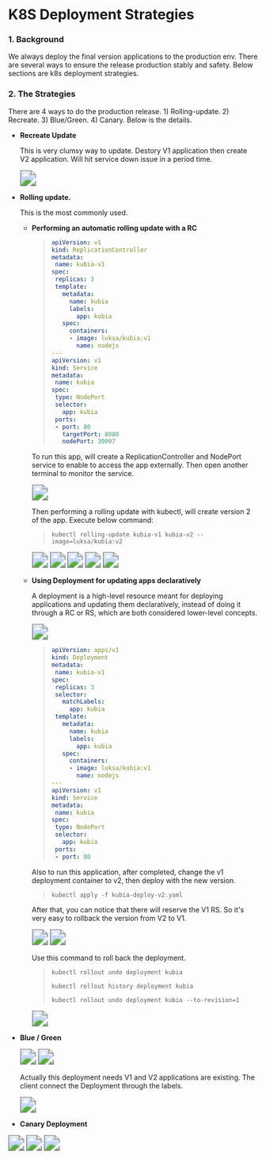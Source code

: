 # K8S Deployment Strategies


### 1. Background

We always deploy the final version applications to the production env. There are several ways to ensure the release production stably and safety. Below sections are k8s deployment strategies.

### 2. The Strategies

There are 4 ways to do the production release. 1) Rolling-update. 2) Recreate. 3) Blue/Green. 4) Canary. Below is the details.

- **Recreate Update**

  This is very clumsy way to update. Destory V1 application  then create V2 application. Will hit service down issue in a period time. 

  <img src="https://cdn.jsdelivr.net/gh/yeliansong/github-blog-PIC/blog-images/007S8ZIlgy1ge2p8fwyufj31ga0e8wiv.jpg" style="zoom:200%;" />

- **Rolling update.**

  This is the most commonly used. 

  - **Performing an automatic rolling update with a RC**

    >```yaml
    >apiVersion: v1
    >kind: ReplicationController
    >metadata:
    >  name: kubia-v1
    >spec:
    >  replicas: 3
    >  template:
    >    metadata:
    >      name: kubia
    >      labels:
    >        app: kubia
    >    spec:
    >      containers:
    >      - image: luksa/kubia:v1
    >        name: nodejs
    >---
    >apiVersion: v1
    >kind: Service
    >metadata:
    >  name: kubia
    >spec:
    >  type: NodePort
    >  selector:
    >    app: kubia
    >  ports:
    >  - port: 80
    >    targetPort: 8080
    >    nodePort: 30007
    >```

    To run this app, will create a ReplicationController and NodePort service to enable to access the app externally. Then open another terminal to monitor the service.

    <img src="https://cdn.jsdelivr.net/gh/yeliansong/github-blog-PIC/blog-images/007S8ZIlgy1ge2n0jmlvwj31dq09yq59.jpg" style="zoom:200%;" />

    Then performing a rolling update with kubectl, will create version 2 of the app. Execute below command:

    >```shell
    >kubectl rolling-update kubia-v1 kubia-v2 --image=luksa/kubia:v2
    >```

    <img src="https://cdn.jsdelivr.net/gh/yeliansong/github-blog-PIC/blog-images/007S8ZIlgy1ge2mlnx3v7j31dq07eq53.jpg" style="zoom:200%;" />

    <img src="https://cdn.jsdelivr.net/gh/yeliansong/github-blog-PIC/blog-images/007S8ZIlgy1ge2mmck3x8j31dk06y75x.jpg" style="zoom:200%;" />

    <img src="https://cdn.jsdelivr.net/gh/yeliansong/github-blog-PIC/blog-images/007S8ZIlgy1ge2mnx7txzj31160j20vd.jpg" style="zoom:200%;" />

    <img src="https://cdn.jsdelivr.net/gh/yeliansong/github-blog-PIC/blog-images/007S8ZIlgy1ge2mq854t1j31ce0tqgz2.jpg" style="zoom:200%;" />

    <img src="https://cdn.jsdelivr.net/gh/yeliansong/github-blog-PIC/blog-images/007S8ZIlgy1ge2n3378duj31eu0dqdix.jpg" style="zoom:200%;" />

  - **Using Deployment  for updating apps declaratively**

    A deployment is a high-level resource meant for deploying applications and updating them declaratively, instead of doing it through a RC or RS, which are both considered lower-level concepts.

    <img src="https://cdn.jsdelivr.net/gh/yeliansong/github-blog-PIC/blog-images/007S8ZIlgy1ge2n83ztwtj30mq050t8z.jpg" style="zoom:200%;" />

    >```yaml
    >apiVersion: apps/v1
    >kind: Deployment
    >metadata:
    >  name: kubia-v1
    >spec:
    >  replicas: 3
    >  selector:
    >    matchLabels:
    >      app: kubia
    >  template:
    >    metadata:
    >      name: kubia
    >      labels:
    >        app: kubia
    >    spec:
    >      containers:
    >      - image: luksa/kubia:v1
    >        name: nodejs
    >---
    >apiVersion: v1
    >kind: Service
    >metadata:
    >  name: kubia
    >spec:
    >  type: NodePort
    >  selector:
    >    app: kubia
    >  ports:
    >  - port: 80
    >```

    Also to run this application, after completed, change the v1 deployment container to v2, then deploy with the new version.

    >```shell
    >kubectl apply -f kubia-deploy-v2.yaml
    >```

    After that, you can notice that there will reserve the V1 RS. So it's very easy to rollback the version from V2 to V1.

    <img src="https://cdn.jsdelivr.net/gh/yeliansong/github-blog-PIC/blog-images/007S8ZIlgy1ge2oder9xjj316203qab6.jpg" style="zoom:200%;" />

    <img src="https://cdn.jsdelivr.net/gh/yeliansong/github-blog-PIC/blog-images/007S8ZIlgy1ge2oeo5z3zj30u00ud47r.jpg" style="zoom:200%;" />

    Use this command to roll back the deployment.

    >```shell
    >kubectl rollout undo deployment kubia
    >```
    >
    >```shell
    >kubectl rollout history deployment kubia
    >```
    >
    >```shell
    >kubectl rollout undo deployment kubia --to-revision=1
    >```

    <img src="https://cdn.jsdelivr.net/gh/yeliansong/github-blog-PIC/blog-images/007S8ZIlgy1ge2ol1uaivj313c0b0gmr.jpg" style="zoom:200%;" />

- **Blue / Green** 

  <img src="https://cdn.jsdelivr.net/gh/yeliansong/github-blog-PIC/blog-images/007S8ZIlgy1ge2omtr0qij313i0iidl9.jpg" style="zoom:200%;" />

  <img src="https://cdn.jsdelivr.net/gh/yeliansong/github-blog-PIC/blog-images/007S8ZIlgy1ge2ouuod2xj31go0e8436.jpg" style="zoom:200%;" />

  Actually this deployment needs V1 and V2 applications are existing. The client connect the Deployment through the labels. 

  <img src="https://cdn.jsdelivr.net/gh/yeliansong/github-blog-PIC/blog-images/007S8ZIlgy1ge2otd304pj312u0iedn4.jpg" style="zoom:200%;" />

-  **Canary Deployment**

  <img src="https://cdn.jsdelivr.net/gh/yeliansong/github-blog-PIC/blog-images/007S8ZIlgy1ge2p1g1r2sj312g0iqjwu.jpg" style="zoom:200%;" />

<img src="https://cdn.jsdelivr.net/gh/yeliansong/github-blog-PIC/blog-images/007S8ZIlgy1ge2p1vzi0nj312i0i679j.jpg" style="zoom:200%;" />

<img src="https://cdn.jsdelivr.net/gh/yeliansong/github-blog-PIC/blog-images/007S8ZIlgy1ge2p2ln3wcj31h00e6dkh.jpg" style="zoom:200%;" />


